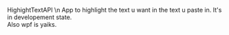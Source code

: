 HighightTextAPI \n
App to highlight the text u want in the text u paste in. It's in developement state.  
Also wpf is yaiks.